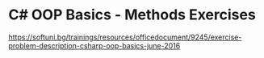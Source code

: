 # C# OOP Basics - Methods Exercises

https://softuni.bg/trainings/resources/officedocument/9245/exercise-problem-description-csharp-oop-basics-june-2016